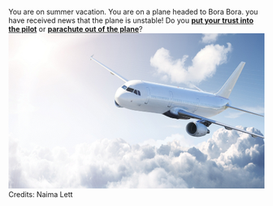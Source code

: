 You are on summer vacation. You are on a plane headed to Bora Bora. you have received news that the plane is unstable! Do you [**put your trust into the pilot**](situations/land.md) or [**parachute out of the plane**](situations/parachute.md)?
![](plane.png)
Credits: Naima Lett